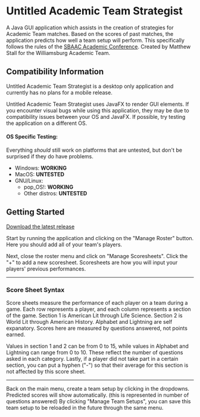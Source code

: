 # Untitled Academic Team Strategist

A Java GUI application which assists in the creation of strategies for Academic Team matches. Based on the scores of past matches, the application predicts how well a team setup will perform. This specifically follows the rules of the [SBAAC Academic Conference](http://sbaac.com/confStandings.aspx?sat=20).
Created by Matthew Stall for the Williamsburg Academic Team.

## Compatibility Information

<p>Untitled Academic Team Strategist is a desktop only application and currently has no plans for a mobile release.</p>

<p>Untitled Academic Team Strategist uses JavaFX to render GUI elements. If you encounter visual bugs while using this application, they may be due to compatibility issues between your OS and JavaFX. If possible, try testing the application on a different OS.</p>

#### OS Specific Testing:
Everything *should* still work on platforms that are untested, but don't be surprised if they do have problems. 

- Windows:  **WORKING**
- MacOS:    **UNTESTED**
- GNU/Linux:
    - pop_OS!:          **WORKING**
    - Other distros:    **UNTESTED**

## Getting Started
[Download the latest release](https://github.com/purplesprinklesdev/academicteamstrategist/releases/)

<p>Start by running the application and clicking on the "Manage Roster" button. Here you should add all of your team's players.</p>

<p>Next, close the roster menu and click on "Manage Scoresheets". Click the "+" to add a new scoresheet. Scoresheets are how you will input your players' previous performances.</p>

---

### Score Sheet Syntax

<p>Score sheets measure the performance of each player on a team during a game. Each row represents a player, and each column represents a section of the game. Section 1 is American Lit through Life Science. Section 2 is World Lit through American History. Alphabet and Lightning are self expanatory. Scores here are measured by questions answered, not points earned.</p>
<p>Values in section 1 and 2 can be from 0 to 15, while values in Alphabet and Lightning can range from 0 to 10. These reflect the number of questions asked in each category. Lastly, if a player did not take part in a certain section, you can put a hyphen ("-") so that their average for this section is not affected by this score sheet.</p>

---

<p>Back on the main menu, create a team setup by clicking in the dropdowns. Predicted scores will show automatically. (this is represented in number of questions answered) By clicking "Manage Team Setups", you can save this team setup to be reloaded in the future through the same menu.</p>

